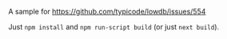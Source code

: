 A sample for https://github.com/typicode/lowdb/issues/554

Just `npm install` and `npm run-script build` (or just `next build`).